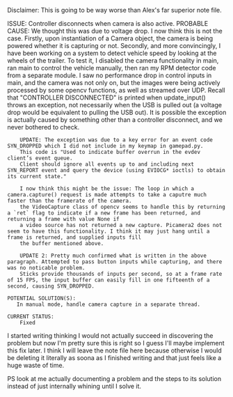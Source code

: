 Disclaimer: This is going to be way worse than Alex's far superior note file.

ISSUE: Controller disconnects when camera is also active.
    PROBABLE CAUSE: 
        We thought this was due to voltage drop. I now think this is not the case.
        Firstly, upon instantiation of a Camera object, the camera is being powered whether it is capturing or not.
        Secondly, and more convincingly, I have been working on a system to detect vehicle speed by looking at the wheels of the trailer.
        To test it, I disabled the camera functionality in main, ran main to control the vehicle manually, then ran my RPM detector code from a separate module.
        I saw no performance drop in control inputs in main, and the camera was not only on, but the images were being actively processed by some opencv functions, as well as streamed over UDP.
        Recall that "CONTROLLER DISCONNECTED" is printed when update_input() throws an exception, not necessarily when the USB is pulled out (a voltage drop would be equivalent to pulling the USB out).
        It is possible the exception is actually caused by something other than a controller disconnect, and we never bothered to check.

        UPDATE: The exception was due to a key error for an event code SYN_DROPPED which I did not include in my keymap in gamepad.py.
        This code is "Used to indicate buffer overrun in the evdev client’s event queue.
        Client should ignore all events up to and including next SYN_REPORT event and query the device (using EVIOCG* ioctls) to obtain its current state."

        I now think this might be the issue: The loop in which a camera.capture() request is made attempts to take a caputre much faster than the framerate of the camera.
        the VideoCapture class of opencv seems to handle this by returning a `ret` flag to indicate if a new frame has been returned, and returning a frame with value None if 
        a video source has not returned a new capture. Picamera2 does not seem to have this functionality. I think it may just hang until a frame is returned, and supplied inputs fill
        the buffer mentioned above.

        UPDATE 2: Pretty much confirmed what is written in the above paragraph. Attempted to pass button inputs while capturing, and there was no noticable problem.
        Sticks provide thousands of inputs per second, so at a frame rate of 15 FPS, the input buffer can easily fill in one fifteenth of a second, causing SYN_DROPPED.

    POTENTIAL SOLUTION(S): 
       In manual mode, handle camera capture in a separate thread.

    CURRENT STATUS:
        Fixed


I started writing thinking I would not actually succeed in discovering the problem but now I'm pretty sure this is right so I guess I'll maybe implement this fix later.
I think I will leave the note file here because otherwise I would be deleting it literally as soona as I finished writing and that just feels like a huge waste of time.

PS look at me actually documenting a problem and the steps to its solution instead of just internally whining until I solve it.




